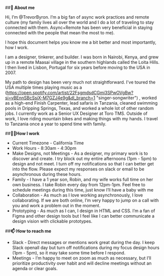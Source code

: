 ##**👋 About me**

Hi, I’m @TrevorByron. I’m a big fan of async work practices and remote culture (my family lives all over the world and I do a lot of traveling to stay connected with them. Async+Remote has been very beneficial in staying connected with the people that mean the most to me). 

I hope this document helps you know me a bit better and most importantly, how I work.

I am a designer, tinkerer, and builder. I was born in Nairobi, Kenya, and grew up in a remote Maasai village in the southern highlands called the Loita Hills.  I then lived in Lisbon, Portugal for six years before moving to the USA in 2007. 

My path to design has been very much not straightforward. I've toured the USA multiple times playing music as a (https://open.spotify.com/artist/22FsgmdsdCGmi3SPwOVgBw?si=vBEnnSBcSsiX-M7GZJ4e9g&dl_branch=1 "singer-songwriter") , worked as a high-end Finish Carpenter, lead safaris in Tanzania, cleaned swimming pools in Dripping Springs, Texas, and worked a whole lot of other random jobs. 
I currently work as a Senior UX Designer at Toro TMS. 
Outside of work, I love riding mountain bikes and making things with my hands. 
I travel to Tanzania once a year to spend time with family. 

##**👨‍💻How I work**
* Current Timezone - California Time  
* Work Hours - 8:30am - 4:30pm 
* Make Designs, not Meetings - As a designer, my primary work is to discover and create. I try block out my entire afternoons (1pm - 5pm) to design and not meet. I turn off my notifications so that I can better get into the flow. Please expect my responses on slack or email to be asynchronous during these hours. 
* Family - I have a 1 year  son, Robin, and my wife works full time on her own business. I take Robin every day from 12pm-1pm. Feel free to schedule meetings during this time, just know I’ll have a baby with me 
* Collaboration - As much as I love working asynchronously,  I love collaborating. If we are both online, I’m very happy to jump on a call with you and work a problem out in the moment. 
* Prototyping - As much as I can, I design in HTML and CSS. I’m a fan of Figma and other design tools but I feel like I can better communicate a design vision with clickable prototypes. 

##**📫 How to reach me**

* Slack - Direct messages or mentions work great during the day. I keep Slack openall day but turn off notifications during my focus design hours (1pm - 5pm), so it may take some time before I respond.  
* Meetings - I’m happy to meet on zoom as much as necessary, but I’ll prioritize productivity over habit and will decline meetings without an agenda or clear goals.
